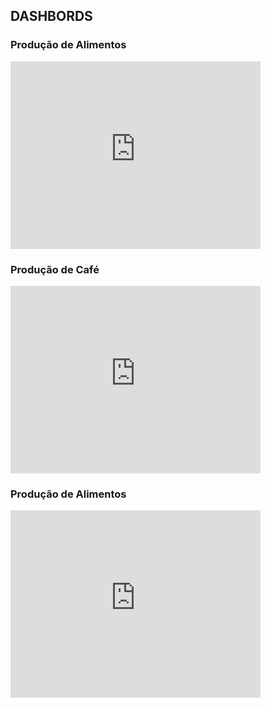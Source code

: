 ## DASHBORDS

### Produção de Alimentos

<iframe id="dash" title="Produção de Alimentos 2" width="400" height="300" src="https://app.powerbi com/view?r=eyJrIjoiOWMzYWEzMTctYmFhMi00MTkyLWJkNWQtY2M2NDRmYjAyNTNmIiwidCI6IjIyMDQ3NWQxLWNhOTQtNDg3ZC04MTJiLTlmMTQ5MDY0OGZkOSJ9" frameborder="0" allowFullScreen="true"></iframe>
 
### Produção de Café

<iframe id="dash"title="Café" width="400" height="300" src="https://app.powerbi.com/view?r=eyJrIjoiMWZlZmUzNDMtNzQzOC00ZDI4LTg2NzQtODY1NjA2NmVlNTFkIiwidCI6IjIyMDQ3NWQxLWNhOTQtNDg3ZC04MTJiLTlmMTQ5MDY0OGZkOSJ9" frameborder="0" allowFullScreen="true"></iframe>


### Produção de Alimentos

<iframe id="dash"title="Produção de Alimentos" width="400" height="300" src="https://app.powerbi.com/view?r=eyJrIjoiMzc5Y2Y1NzYtMmJjOC00NDliLWFhZTAtYzY0ZTQ2NTFiOGViIiwidCI6IjIyMDQ3NWQxLWNhOTQtNDg3ZC04MTJiLTlmMTQ5MDY0OGZkOSJ9" frameborder="0" allowFullScreen="true"></iframe>
